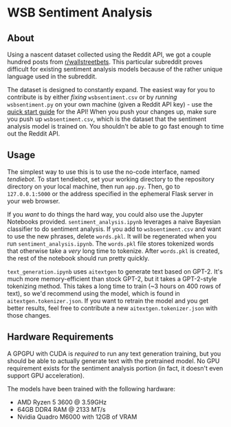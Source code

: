 # WSB Sentiment Analysis

## About

Using a nascent dataset collected using the Reddit API, we got a couple hundred posts from [r/wallstreetbets](https://reddit.com/r/wallstreetbets). This particular subreddit proves difficult for existing sentiment analysis models because of the rather unique language used in the subreddit.

The dataset is designed to constantly expand. The easiest way for you to contribute is by either *fixing* `wsbsentiment.csv` or by *running* `wsbsentiment.py` on your own machine (given a Reddit API key) - use the [quick start guide](https://github.com/reddit-archive/reddit/wiki/OAuth2-Quick-Start-Example) for the API! When you push your changes up, make sure you push up `wsbsentiment.csv`, which is the dataset that the sentiment analysis model is trained on. You shouldn't be able to go fast enough to time out the Reddit API.

## Usage

The simplest way to use this is to use the no-code interface, named *tendiebot*. To start tendiebot, set your working directory to the repository directory on your local machine, then run `app.py`. Then, go to `127.0.0.1:5000` or the address specified in the ephemeral Flask server in your web browser.

If you *want* to do things the hard way, you could also use the Jupyter Notebooks provided. `sentiment_analysis.ipynb` leverages a naive Bayesian classifier to do sentiment analysis. If you add to `wsbsentiment.csv` and want to use the new phrases, delete `words.pkl`. It will be regenerated when you run `sentiment_analysis.ipynb`. The `words.pkl` file stores tokenized words that otherwise take a *very* long time to tokenize. After `words.pkl` is created, the rest of the notebook should run pretty quickly.

`text_generation.ipynb` uses `aitextgen` to generate text based on GPT-2. It's much more memory-efficient than stock GPT-2, but it takes a GPT-2-style tokenizing method. This takes a long time to train (~3 hours on 400 rows of text), so we'd recommend using the model, which is found in `aitextgen.tokenizer.json`. If you want to retrain the model and you get better results, feel free to contribute a new `aitextgen.tokenizer.json` with those changes.

## Hardware Requirements

A GPGPU with CUDA is *required* to run any text generation training, but you should be able to actually generate text with the pretrained model. No GPU requirement exists for the sentiment analysis portion (in fact, it doesn't even support GPU acceleration).

The models have been trained with the following hardware:

- AMD Ryzen 5 3600 @ 3.59GHz
- 64GB DDR4 RAM @ 2133 MT/s
- Nvidia Quadro M6000 with 12GB of VRAM
